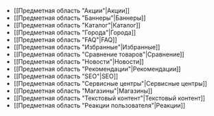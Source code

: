 * [[Предметная область "Акции"|Акции]]
* [[Предметная область "Баннеры"|Баннеры]]
* [[Предметная область "Каталог"|Каталог]]
* [[Предметная область "Города"|Города]]
* [[Предметная область "FAQ"|FAQ]]
* [[Предметная область "Избранные"|Избранные]]
* [[Предметная область "Сравнение товаров"|Сравнение]]
* [[Предметная область "Новости"|Новости]]
* [[Предметная область "Рекомендации"|Рекомендации]]
* [[Предметная область "SEO"|SEO]]
* [[Предметная область "Сервисные центры"|Сервисные центры]]
* [[Предметная область "Магазины"|Магазины]]
* [[Предметная область "Текстовый контент"|Текстовый контент]]
* [[Предметная область "Реакции пользователя"|Реакции]]
